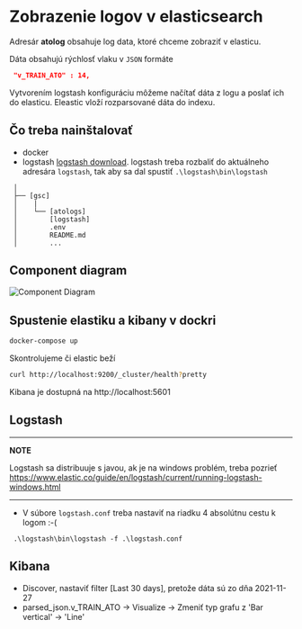 # Zobrazenie logov v elasticsearch
Adresár **atolog** obsahuje log data, ktoré chceme zobraziť v elasticu. 

Dáta obsahujú rýchlosť vlaku v `JSON` formáte
```json
 "v_TRAIN_ATO" : 14,
```

Vytvorením logstash konfiguráciu môžeme načítať dáta z logu a poslať ich do elasticu. Eleastic vloží rozparsované dáta do indexu.

## Čo treba nainštalovať
 * docker
 * logstash [logstash download](https://www.elastic.co/downloads/logstash).
    logstash treba rozbaliť do aktuálneho adresára `logstash`, tak aby sa dal spustiť `.\logstash\bin\logstash`

```
 │
 ├── [gsc]
 │    |
 │    └── [atologs]
 │        [logstash]
 │        .env
 │        README.md
 │        ...
```

## Component diagram
![Component Diagram](http://www.plantuml.com/plantuml/proxy?src=https://raw.githubusercontent.com/PeterJakubik/gsc/master/diagram.puml)

 
## Spustenie elastiku a kibany v dockri
```bash
docker-compose up
```

Skontrolujeme či elastic beží
```bash
curl http://localhost:9200/_cluster/health?pretty
```

Kibana je dostupná na http://localhost:5601


## Logstash

---
**NOTE**

Logstash sa distribuuje s javou, ak je na windows problém, treba pozrieť https://www.elastic.co/guide/en/logstash/current/running-logstash-windows.html 

---

 * V súbore `logstash.conf` treba nastaviť na riadku 4 absolútnu cestu k logom :-( 

```
 .\logstash\bin\logstash -f .\logstash.conf
```

## Kibana
* Discover, nastaviť filter [Last 30 days], pretože dáta sú zo dňa 2021-11-27
* parsed_json.v_TRAIN_ATO -> Visualize -> Zmeniť typ grafu z 'Bar vertical' -> 'Line'
